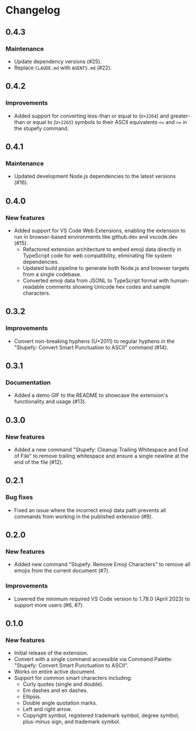 # Changelog

## 0.4.3

### Maintenance

- Update dependency versions (#25).
- Replace `CLAUDE.md` with `AGENTS.md` (#22).

## 0.4.2

### Improvements

- Added support for converting less-than or equal to (`U+2264`) and
  greater-than or equal to (`U+2265`) symbols to their ASCII equivalents
  `<=` and `>=` in the stupefy command.

## 0.4.1

### Maintenance

- Updated development Node.js dependencies to the latest versions (#16).

## 0.4.0

### New features

- Added support for VS Code Web Extensions, enabling the extension to run in
  browser-based environments like github.dev and vscode.dev (#15).
  - Refactored extension architecture to embed emoji data directly in
    TypeScript code for web compatibility, eliminating file system dependencies.
  - Updated build pipeline to generate both Node.js and browser targets from a
    single codebase.
  - Converted emoji data from JSONL to TypeScript format with human-readable
    comments showing Unicode hex codes and sample characters.

## 0.3.2

### Improvements

- Convert non-breaking hyphens (U+2011) to regular hyphens in the
  "Stupefy: Convert Smart Punctuation to ASCII" command (#14).

## 0.3.1

### Documentation

- Added a demo GIF to the README to showcase the extension's functionality
  and usage (#13).

## 0.3.0

### New features

- Added a new command "Stupefy: Cleanup Trailing Whitespace and End of File"
  to remove trailing whitespace and ensure a single newline at the
  end of the file (#12).

## 0.2.1

### Bug fixes

- Fixed an issue where the incorrect emoji data path prevents all commands
  from working in the published extension (#9).

## 0.2.0

### New features

- Added new command "Stupefy: Remove Emoji Characters" to remove all emojis
  from the current document (#7).

### Improvements

- Lowered the minimum required VS Code version to 1.78.0 (April 2023)
  to support more users (#6, #7).

## 0.1.0

### New features

- Initial release of the extension.
- Convert with a single command accessible via Command Palette:
  "Stupefy: Convert Smart Punctuation to ASCII".
- Works on entire active document.
- Support for common smart characters including:
  - Curly quotes (single and double).
  - Em dashes and en dashes.
  - Ellipsis.
  - Double angle quotation marks.
  - Left and right arrow.
  - Copyright symbol, registered trademark symbol, degree symbol,
    plus-minus sign, and trademark symbol.
